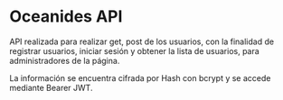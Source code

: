 # Oceanides API

API realizada para realizar get, post de los usuarios, con la finalidad de registrar usuarios, iniciar sesión y obtener la lista de usuarios, para administradores de la página.

La información se encuentra cifrada por Hash con bcrypt y se accede mediante Bearer JWT.